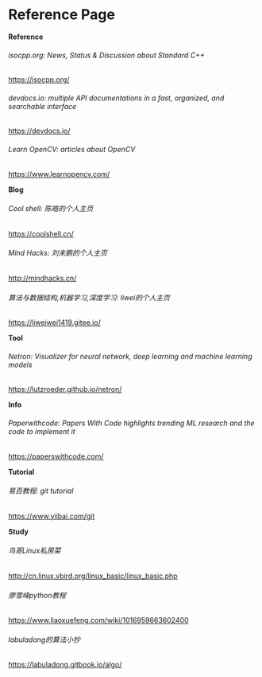 # Reference Page

**Reference**
###### isocpp.org: News, Status & Discussion about Standard C++
<https://isocpp.org/>
###### devdocs.io: multiple API documentations in a fast, organized, and searchable interface
<https://devdocs.io/>
###### Learn OpenCV: articles about OpenCV
<https://www.learnopencv.com/>

**Blog**
###### Cool shell: 陈皓的个人主页
<https://coolshell.cn/>
###### Mind Hacks: 刘未鹏的个人主页
<http://mindhacks.cn/>
###### 算法与数据结构,机器学习,深度学习: liwei的个人主页
<https://liweiwei1419.gitee.io/>

**Tool**
###### Netron: Visualizer for neural network, deep learning and machine learning models
<https://lutzroeder.github.io/netron/>

**Info**
###### Paperwithcode: Papers With Code highlights trending ML research and the code to implement it
<https://paperswithcode.com/>

**Tutorial**
###### 易百教程: git tutorial
<https://www.yiibai.com/git>

**Study**
###### 鸟哥Linux私房菜
<http://cn.linux.vbird.org/linux_basic/linux_basic.php>
###### 廖雪峰python教程
<https://www.liaoxuefeng.com/wiki/1016959663602400>
###### labuladong的算法小抄
<https://labuladong.gitbook.io/algo/>
